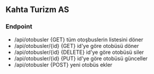 ## Kahta Turizm AS
### Endpoint
- /api/otobusler {GET} tüm otoşbuslerin listesini döner
- /api/otobusler/{id} {GET} id'ye göre otobüsü döner
- /api/otobusler/{id} {DELETE} id'ye göre otobüsü siler
- /api/otobusler/{id} {PUT} id'ye göre otobüsü günceller
- /api/otobusler {POST} yeni otobüs ekler